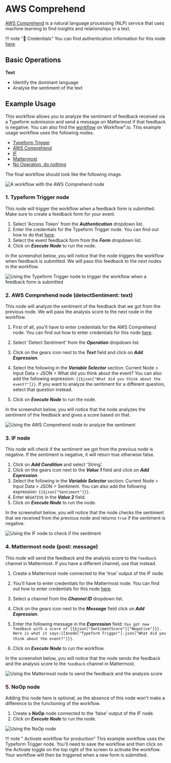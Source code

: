 # AWS Comprehend

[AWS Comprehend](https://aws.amazon.com/comprehend/) is a natural language processing (NLP) service that uses machine learning to find insights and relationships in a text.

!!! note "🔑 Credentials"
    You can find authentication information for this node [here](/workflow/integrations/credentials/aws/).


## Basic Operations

**Text**

- Identify the dominant language
- Analyse the sentiment of the text


## Example Usage

This workflow allows you to analyze the sentiment of feedback received via a Typeform submission and send a message on Mattermost if that feedback is negative. You can also find the [workflow](https://n8n.io/workflows/965) on Workflow².io. This example usage workflow uses the following nodes.
- [Typeform Trigger](/workflow/integrations/trigger-nodes/workflow-nodes-base.typeformtrigger/)
- [AWS Comprehend]()
- [IF](/workflow/integrations/core-nodes/workflow-nodes-base.if/)
- [Mattermost](/workflow/integrations/nodes/workflow-nodes-base.mattermost/)
- [No Operation, do nothing](/workflow/integrations/core-nodes/workflow-nodes-base.noOp/)

The final workflow should look like the following image.

![A workflow with the AWS Comprehend node](/_images/integrations/nodes/awscomprehend/workflow.png)

### 1. Typeform Trigger node

This node will trigger the workflow when a feedback form is submitted. Make sure to create a feedback form for your event.

1. Select 'Access Token' from the ***Authentication*** dropdown list.
2. Enter the credentials for the Typeform Trigger node. You can find out how to do that [here](/workflow/integrations/credentials/typeform/).
3. Select the event feedback form from the ***Form*** dropdown list.
4. Click on ***Execute Node*** to run the node.

In the screenshot below, you will notice that the node triggers the workflow when feedback is submitted. We will pass this feedback to the next nodes in the workflow.

![Using the Typeform Trigger node to trigger the workflow when a feedback form is submitted](/_images/integrations/nodes/awscomprehend/typeformtrigger_node.png)

### 2. AWS Comprehend node (detectSentiment: text)

This node will analyze the sentiment of the feedback that we got from the previous node. We will pass the analysis score to the next node in the workflow.

1. First of all, you'll have to enter credentials for the AWS Comprehend node. You can find out how to enter credentials for this node [here](/workflow/integrations/credentials/aws/).
2. Select 'Detect Sentiment' from the ***Operation*** dropdown list.
3. Click on the gears icon next to the ***Text*** field and click on ***Add Expression***.

4. Select the following in the ***Variable Selector*** section: Current Node > Input Data > JSON > What did you think about the event? You can also add the following expression: `{{$json["What did you think about the event?"]}}`. If you want to analyze the sentiment for a different question, select that question instead.
5. Click on ***Execute Node*** to run the node.

In the screenshot below, you will notice that the node analyzes the sentiment of the feedback and gives a score based on that.

![Using the AWS Comprehend node to analyze the sentiment](/_images/integrations/nodes/awscomprehend/awscomprehend_node.png)


### 3. IF node

This node will check if the sentiment we got from the previous node is negative. If the sentiment is negative, it will return true otherwise false.

1. Click on ***Add Condition*** and select 'String'.
2. Click on the gears icon next to the ***Value 1*** field and click on ***Add Expression***.
3. Select the following in the ***Variable Selector*** section: Current Node > Input Data > JSON > Sentiment. You can also add the following expression: `{{$json["Sentiment"]}}`.
4. Enter `NEGATIVE` in the ***Value 2*** field.
5. Click on ***Execute Node*** to run the node.

In the screenshot below, you will notice that the node checks the sentiment that we received from the previous node and returns `true` if the sentiment is negative.

![Using the IF node to check if the sentiment](/_images/integrations/nodes/awscomprehend/if_node.png)

### 4. Mattermost node (post: message)

This node will send the feedback and the analysis score to the `feedback` channel in Mattermost. If you have a different channel, use that instead.

1. Create a Mattermost node connected to the 'true' output of the IF node.
2. You'll have to enter credentials for the Mattermost node. You can find out how to enter credentials for this node [here](/workflow/integrations/credentials/mattermost/).
3. Select a channel from the ***Channel ID*** dropdown list.
4. Click on the gears icon next to the ***Message*** field click on ***Add Expression***.

5. Enter the following message in the ***Expression*** field: `You got new feedback with a score of {{$json["SentimentScore"]["Negative"]}}. Here is what it says:{{$node["Typeform Trigger"].json["What did you think about the event?"]}}`.
6. Click on ***Execute Node*** to run the workflow.

In the screenshot below, you will notice that the node sends the feedback and the analysis score to the `feedback` channel in Mattermost.

![Using the Mattermost node to send the feedback and the analysis score](/_images/integrations/nodes/awscomprehend/mattermost_node.png)

### 5. NoOp node

Adding this node here is optional, as the absence of this node won't make a difference to the functioning of the workflow.

1. Create a ***NoOp*** node connected to the 'false' output of the IF node.
2. Click on ***Execute Node*** to run the node.

![Using the NoOp node](/_images/integrations/nodes/awscomprehend/noop_node.png)

!!! note " Activate workflow for production"
    This example workflow uses the Typeform Trigger node. You'll need to save the workflow and then click on the Activate toggle on the top right of the screen to activate the workflow. Your workflow will then be triggered when a new form is submitted.

